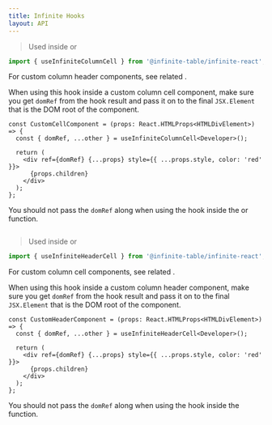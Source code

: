 ```yaml
---
title: Infinite Hooks
layout: API
---
```


<PropTable>

<Prop name="useInfiniteColumnCell" >

> Used inside <PropLink name="columns.render" /> or <PropLink name="column.components.ColumnCell" />

```ts
import { useInfiniteColumnCell } from '@infinite-table/infinite-react';
```

For custom column header components, see related <HookLink name="useInfiniteHeaderCell" />.

When using this hook inside a <PropLink name="columns.components.ColumnCell" code={false}>custom column cell component</PropLink>, make sure you get `domRef` from the hook result and pass it on to the final `JSX.Element` that is the DOM root of the component.

```tsx
const CustomCellComponent = (props: React.HTMLProps<HTMLDivElement>) => {
  const { domRef, ...other } = useInfiniteColumnCell<Developer>();

  return (
    <div ref={domRef} {...props} style={{ ...props.style, color: 'red' }}>
      {props.children}
    </div>
  );
};
```

You should not pass the `domRef` along when using the hook inside the
<PropLink name="columns.render" /> or <PropLink name="columns.renderValue" /> function.

<Sandpack title="Column with render & useInfiniteColumnCell">

```tsx file=$DOCS/reference/column-render-hooks-example.page.tsx

```

</Sandpack>

</Prop>

<Prop name="useInfiniteHeaderCell" >

> Used inside <PropLink name="columns.header" /> or <PropLink name="column.components.HeaderCell" />

```ts
import { useInfiniteHeaderCell } from '@infinite-table/infinite-react';
```

For custom column cell components, see related <HookLink name="useInfiniteColumnCell" />.

When using this hook inside a <PropLink name="columns.components.HeaderCell" code={false}>custom column header component</PropLink>, make sure you get `domRef` from the hook result and pass it on to the final `JSX.Element` that is the DOM root of the component.

```tsx
const CustomHeaderComponent = (props: React.HTMLProps<HTMLDivElement>) => {
  const { domRef, ...other } = useInfiniteHeaderCell<Developer>();

  return (
    <div ref={domRef} {...props} style={{ ...props.style, color: 'red' }}>
      {props.children}
    </div>
  );
};
```

You should not pass the `domRef` along when using the hook inside the
<PropLink name="columns.header" /> function.

<Sandpack title="Column with custom header & useInfiniteHeaderCell">

```tsx file=$DOCS/reference/column-header-hooks-example.page.tsx

```

</Sandpack>

</Prop>

</PropTable>
